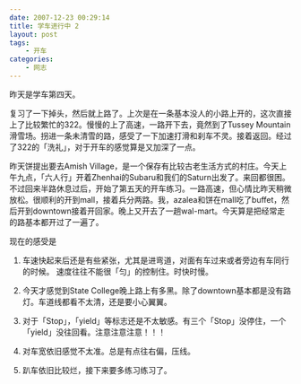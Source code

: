 ```yaml
---
date: 2007-12-23 00:29:14
title: 学车进行中 2
layout: post
tags:
    - 开车
categories:
    - 网志
---
```

昨天是学车第四天。

复习了一下掉头，然后就上路了。上次是在一条基本没人的小路上开的，这次直接上了比较繁忙的322。慢慢的上了高速，一路开下去，竟然到了Tussey Mountain滑雪场。拐进一条未清雪的路，感受了一下加速打滑和刹车不灵。接着返回。经过了322的「洗礼」，对于开车的感觉算是又加深了一点。

昨天饼提出要去Amish Village，是一个保存有比较古老生活方式的村庄。今天上午九点，「六人行」开着Zhenhai的Subaru和我们的Saturn出发了。来回都很困。不过回来半路休息过后，开始了第五天的开车练习。一路高速，但心情比昨天稍微放松。很顺利的开到mall，接着兵分两路。我，azalea和饼在mall吃了buffet，然后开到downtown接着开回家。晚上又开去了一趟wal-mart。今天算是把经常走的路基本都开过了一遍了。

现在的感受是

1. 车速快起来后还是有些紧张，尤其是进弯道，对面有车过来或者旁边有车同行的时候。 速度往往不能很「匀」的控制住。时快时慢。

2. 今天才感觉到State College晚上路上有多黑。除了downtown基本都是没有路灯。车道线都看不太清，还是要小心翼翼。

3. 对于「Stop」，「yield」等标志还是不太敏感。有三个「Stop」没停住，一个「yield」没往回看。注意注意注意！！！

4. 对车宽依旧感觉不太准。总是有点往右偏，压线。

5. 趴车依旧比较烂，接下来要多练习练习了。
